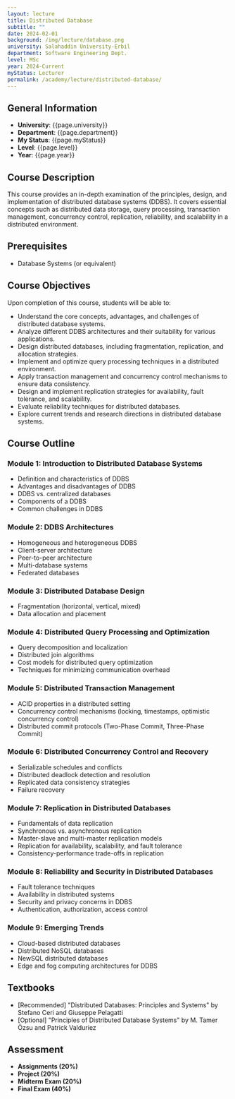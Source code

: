 ```yaml
---
layout: lecture
title: Distributed Database
subtitle: ""
date: 2024-02-01
background: /img/lecture/database.png
university: Salahaddin University-Erbil
department: Software Engineering Dept.
level: MSc
year: 2024-Current
myStatus: Lecturer
permalink: /academy/lecture/distributed-database/
---
```


## General Information

- **University**: {{page.university}}
- **Department**: {{page.department}}
- **My Status**: {{page.myStatus}}
- **Level**: {{page.level}}
- **Year**: {{page.year}}

## Course Description

This course provides an in-depth examination of the principles, design, and implementation of distributed database systems (DDBS). It covers essential concepts such as distributed data storage, query processing, transaction management, concurrency control, replication, reliability, and scalability in a distributed environment.

## Prerequisites

- Database Systems (or equivalent)

## Course Objectives

Upon completion of this course, students will be able to:

- Understand the core concepts, advantages, and challenges of distributed database systems.
- Analyze different DDBS architectures and their suitability for various applications.
- Design distributed databases, including fragmentation, replication, and allocation strategies.
- Implement and optimize query processing techniques in a distributed environment.
- Apply transaction management and concurrency control mechanisms to ensure data consistency.
- Design and implement replication strategies for availability, fault tolerance, and scalability.
- Evaluate reliability techniques for distributed databases.
- Explore current trends and research directions in distributed database systems.

## Course Outline

### Module 1: Introduction to Distributed Database Systems

- Definition and characteristics of DDBS
- Advantages and disadvantages of DDBS
- DDBS vs. centralized databases
- Components of a DDBS
- Common challenges in DDBS

### Module 2: DDBS Architectures

- Homogeneous and heterogeneous DDBS
- Client-server architecture
- Peer-to-peer architecture
- Multi-database systems
- Federated databases

### Module 3: Distributed Database Design

- Fragmentation (horizontal, vertical, mixed)
- Data allocation and placement

### Module 4: Distributed Query Processing and Optimization

- Query decomposition and localization
- Distributed join algorithms
- Cost models for distributed query optimization
- Techniques for minimizing communication overhead

### Module 5: Distributed Transaction Management

- ACID properties in a distributed setting
- Concurrency control mechanisms (locking, timestamps, optimistic concurrency control)
- Distributed commit protocols (Two-Phase Commit, Three-Phase Commit)

### Module 6: Distributed Concurrency Control and Recovery

- Serializable schedules and conflicts
- Distributed deadlock detection and resolution
- Replicated data consistency strategies
- Failure recovery

### Module 7: Replication in Distributed Databases

- Fundamentals of data replication
- Synchronous vs. asynchronous replication
- Master-slave and multi-master replication models
- Replication for availability, scalability, and fault tolerance
- Consistency-performance trade-offs in replication

### Module 8: Reliability and Security in Distributed Databases

- Fault tolerance techniques
- Availability in distributed systems
- Security and privacy concerns in DDBS
- Authentication, authorization, access control

### Module 9: Emerging Trends

- Cloud-based distributed databases
- Distributed NoSQL databases
- NewSQL distributed databases
- Edge and fog computing architectures for DDBS

## Textbooks

- [Recommended] "Distributed Databases: Principles and Systems" by Stefano Ceri and Giuseppe Pelagatti
- [Optional] "Principles of Distributed Database Systems" by M. Tamer Özsu and Patrick Valduriez

## Assessment

- **Assignments (20%)**
- **Project (20%)**
- **Midterm Exam (20%)**
- **Final Exam (40%)**
